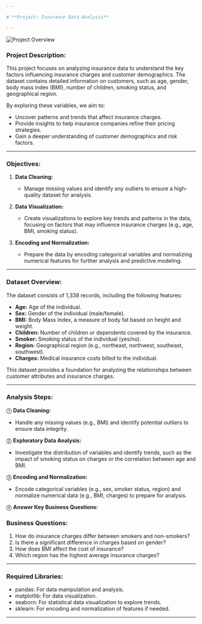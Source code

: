 ```yaml
---

# **Project: Insurance Data Analysis**

---
```


![Project Overview]()


### **Project Description:**

This project focuses on analyzing insurance data to understand the key factors influencing insurance charges and customer demographics. The dataset contains detailed information on customers, such as age, gender, body mass index (BMI), number of children, smoking status, and geographical region.

By exploring these variables, we aim to:

- Uncover patterns and trends that affect insurance charges.
- Provide insights to help insurance companies refine their pricing strategies.
- Gain a deeper understanding of customer demographics and risk factors.

---

### **Objectives:**

1. **Data Cleaning:**
   - Manage missing values and identify any outliers to ensure a high-quality dataset for analysis.

2. **Data Visualization:**
   - Create visualizations to explore key trends and patterns in the data, focusing on factors that may influence insurance charges (e.g., age, BMI, smoking status).

3. **Encoding and Normalization:**
   - Prepare the data by encoding categorical variables and normalizing numerical features for further analysis and predictive modeling.

---

### **Dataset Overview:**

The dataset consists of 1,338 records, including the following features:

- **Age:** Age of the individual.
- **Sex:** Gender of the individual (male/female).
- **BMI:** Body Mass Index, a measure of body fat based on height and weight.
- **Children:** Number of children or dependents covered by the insurance.
- **Smoker:** Smoking status of the individual (yes/no).
- **Region:** Geographical region (e.g., northeast, northwest, southeast, southwest).
- **Charges:** Medical insurance costs billed to the individual.

This dataset provides a foundation for analyzing the relationships between customer attributes and insurance charges.

---

### **Analysis Steps:**

⓵ **Data Cleaning:**
   - Handle any missing values (e.g., BMI) and identify potential outliers to ensure data integrity.

⓶ **Exploratory Data Analysis:**
   - Investigate the distribution of variables and identify trends, such as the impact of smoking status on charges or the correlation between age and BMI.

⓷ **Encoding and Normalization:**
   - Encode categorical variables (e.g., sex, smoker status, region) and normalize numerical data (e.g., BMI, charges) to prepare for analysis.

⓸ **Answer Key Business Questions:**

   ### **Business Questions:**

   1. How do insurance charges differ between smokers and non-smokers?
   2. Is there a significant difference in charges based on gender?
   3. How does BMI affect the cost of insurance?
   4. Which region has the highest average insurance charges?

---

### **Required Libraries:**

- pandas: For data manipulation and analysis.
- matplotlib: For data visualization.
- seaborn: For statistical data visualization to explore trends.
- sklearn: For encoding and normalization of features if needed.
---
